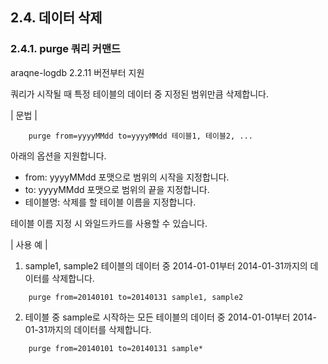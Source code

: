 ## 2.4. 데이터 삭제 

### 2.4.1. purge 쿼리 커맨드

araqne-logdb 2.2.11 버전부터 지원

쿼리가 시작될 때 특정 테이블의 데이터 중 지정된 범위만큼 삭제합니다.

\| 문법 \|

~~~~
	purge from=yyyyMMdd to=yyyyMMdd 테이블1, 테이블2, ...
~~~~

아래의 옵션을 지원합니다.

* from: yyyyMMdd 포맷으로 범위의 시작을 지정합니다.
* to: yyyyMMdd 포맷으로 범위의 끝을 지정합니다.
* 테이블명: 삭제를 할 테이블 이름을 지정합니다.

테이블 이름 지정 시 와일드카드를 사용할 수 있습니다.

\| 사용 예 \|

1) sample1, sample2 테이블의 데이터 중 2014-01-01부터 2014-01-31까지의 데이터를 삭제합니다.

~~~
	purge from=20140101 to=20140131 sample1, sample2
~~~

2) 테이블 중 sample로 시작하는 모든 테이블의 데이터 중 2014-01-01부터 2014-01-31까지의 데이터를 삭제합니다.

~~~
	purge from=20140101 to=20140131 sample*
~~~

